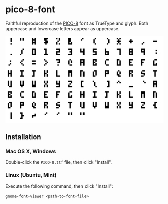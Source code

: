 # pico-8-font
Faithful reproduction of the [PICO-8](http://www.lexaloffle.com/pico-8.php) font as TrueType and glyph. Both uppercase and lowercase letters appear as uppercase.

![install](pico-8-preview.png)

## Installation

### Mac OS X, Windows

Double-click the `PICO-8.ttf` file, then click "Install".

### Linux (Ubuntu, Mint)

Execute the following command, then click "Install": 

`gnome-font-viewer <path-to-font-file>`